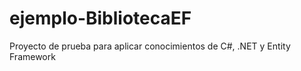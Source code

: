 # ejemplo-BibliotecaEF
Proyecto de prueba para aplicar conocimientos de C#, .NET y Entity Framework 
